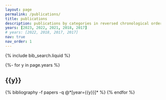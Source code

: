 ```yaml
---
layout: page
permalink: /publications/
title: publications
description: publications by categories in reversed chronological order.
years: [2023, 2022, 2021, 2018, 2017]
# years: [2022, 2018, 2017, 2017]
nav: true
nav_order: 1
---
```


<!-- _pages/publications.md -->

<!-- Bibsearch Feature -->

{% include bib_search.liquid %}

<div class="publications">

{%- for y in page.years %}
  <h2 class="year">{{y}}</h2>
  {% bibliography -f papers -q @*[year={{y}}]* %}
{% endfor %}

</div>